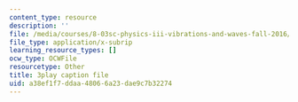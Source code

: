 ```yaml
---
content_type: resource
description: ''
file: /media/courses/8-03sc-physics-iii-vibrations-and-waves-fall-2016/a38ef1f7ddaa48066a23dae9c7b32274_cektQp7QQhk.srt
file_type: application/x-subrip
learning_resource_types: []
ocw_type: OCWFile
resourcetype: Other
title: 3play caption file
uid: a38ef1f7-ddaa-4806-6a23-dae9c7b32274
---
```

